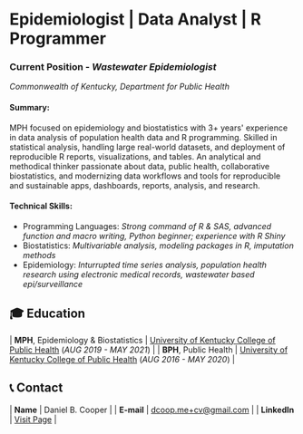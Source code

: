 # Epidemiologist | Data Analyst | R Programmer
### Current Position - _Wastewater Epidemiologist_
_Commonwealth of Kentucky, Department for Public Health_ 

#### Summary: 
MPH focused on epidemiology and biostatistics with 3+ years' experience in data analysis of population health data and R programming. Skilled in statistical analysis, handling large real-world datasets, and deployment of reproducible R reports, visualizations, and tables. An analytical and methodical thinker passionate about data, public health, collaborative biostatistics, and modernizing data workflows and tools for reproducible and sustainable apps, dashboards, reports, analysis, and research.

#### Technical Skills:

- Programming Languages: _Strong command of R & SAS, advanced function and macro writing, Python beginner; experience with R Shiny_
- Biostatistics: _Multivariable analysis, modeling packages in R, imputation methods_
- Epidemiology: _Inturrupted time series analysis, population health research using electronic medical records, wastewater based epi/surveillance_
  
## 🎓 Education

| **MPH**, Epidemiology & Biostatistics | <a href="https://cph.uky.edu/" target="_blank">University of Kentucky College of Public Health</a> (_AUG 2019 - MAY 2021_) |
| **BPH**, Public Health                | <a href="https://cph.uky.edu/" target="_blank">University of Kentucky College of Public Health</a> (_AUG 2016 - MAY 2020_) |

## 📞 Contact

| **Name**   | Daniel B. Cooper | 
| **E-mail**   | <a href="mailto:dcoop.me+cv@gmail.com">dcoop.me+cv@gmail.com</a> | 
| **LinkedIn**   | <a href="https://www.linkedin.com/in/danielblakecooper/" target="_blank">Visit Page</a> | 

